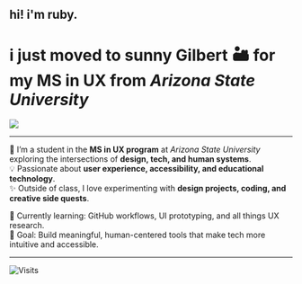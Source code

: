 ## hi! i'm ruby.

# i just moved to **sunny** Gilbert 🏜️ for my **MS in UX** from *Arizona State University* 

![](https://wttr.in/Gilbert.png?m)


---

🎨 I’m a student in the **MS in UX program** at *Arizona State University* exploring the intersections of **design, tech, and human systems**.  
💡 Passionate about **user experience, accessibility, and educational technology**.  
✨ Outside of class, I love experimenting with **design projects, coding, and creative side quests**.  

🌱 Currently learning: GitHub workflows, UI prototyping, and all things UX research.  
📌 Goal: Build meaningful, human-centered tools that make tech more intuitive and accessible.  

---

![Visits](https://visitor-badge.laobi.icu/badge?page_id=rubyhassan)


<!--
**rubyhassan/rubyhassan** is a ✨ _special_ ✨ repository because its `README.md` (this file) appears on your GitHub profile.

Here are some ideas to get you started:

- 🔭 I’m currently working on ...
- 🌱 I’m currently learning ...
- 👯 I’m looking to collaborate on ...
- 🤔 I’m looking for help with ...
- 💬 Ask me about ...
- 📫 How to reach me: ...
- 😄 Pronouns: ...
- ⚡ Fun fact: ...
-->
